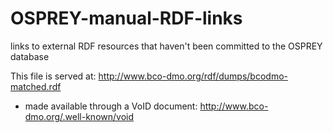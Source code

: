 # OSPREY-manual-RDF-links
links to external RDF resources that haven't been committed to the OSPREY database

This file is served at: http://www.bco-dmo.org/rdf/dumps/bcodmo-matched.rdf
* made available through a VoID document: http://www.bco-dmo.org/.well-known/void
